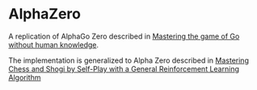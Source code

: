 # AlphaZero

A replication of AlphaGo Zero described in [Mastering the game of Go without human knowledge](https://www.nature.com/nature/journal/v550/n7676/pdf/nature24270.pdf).

The implementation is generalized to Alpha Zero described in [Mastering Chess and Shogi by Self-Play with a General Reinforcement Learning Algorithm](https://arxiv.org/abs/1712.01815)
